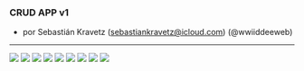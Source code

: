 ### CRUD APP v1

- por Sebastián Kravetz (sebastiankravetz@icloud.com) (@wwiiddeeweb)

---

![](https://i.ibb.co/Nx7S3bj/skate1.jpg)
![](https://i.ibb.co/sW54N61/skate2.jpg)
![](https://i.ibb.co/4dS6nkN/skate3.jpg)
![](https://i.ibb.co/gS2Bz2j/skate4.jpg)
![](https://i.ibb.co/NjKrd5K/skate5.jpg)
![](https://i.ibb.co/zGFLWXz/skate6.jpg)
![](https://i.ibb.co/FsCG1xh/skate7.jpg)
![](https://i.ibb.co/PzNFk0V/skate8.jpg)
![](https://i.ibb.co/30RLpW5/skate9.jpg)
